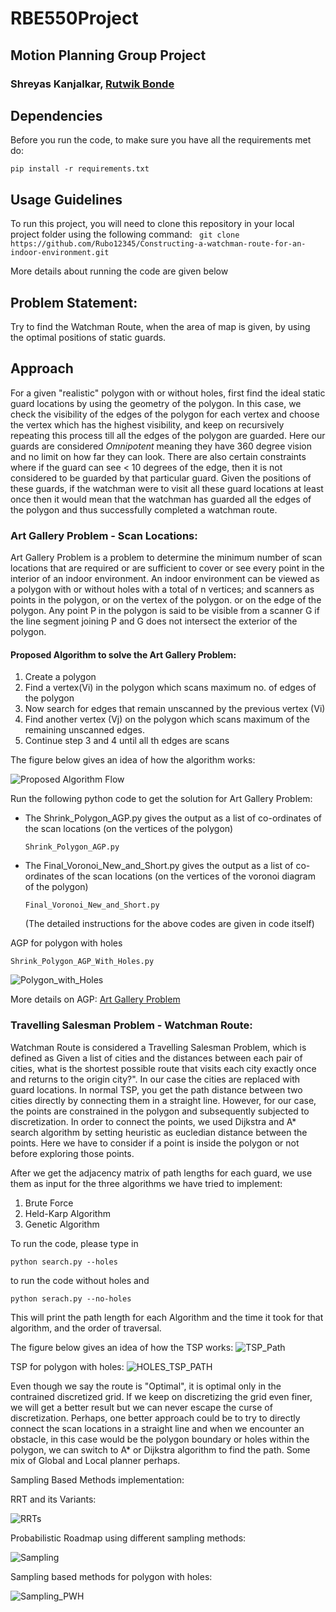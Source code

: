 # RBE550Project

## Motion Planning Group Project
### Shreyas Kanjalkar, [Rutwik Bonde](https://github.com/Rubo12345)

## Dependencies
Before you run the code, to make sure you have all the requirements met do:

```pip install -r requirements.txt```

## Usage Guidelines
To run this project, you will need to clone this repository in your local project folder using the following command:
``` git clone https://github.com/Rubo12345/Constructing-a-watchman-route-for-an-indoor-environment.git```

More details about running the code are given below
 
## Problem Statement: 
Try to find the Watchman Route, when the area of map is given, by using the optimal positions of static guards.

## Approach

For a given "realistic" polygon with or without holes, first find the ideal static guard locations by using the 
geometry of the polygon. In this case, we check the visibility of the edges of the polygon for each vertex and 
choose the vertex which has the highest visibility, and keep on recursively repeating this process
till all the edges of the polygon are guarded. Here our guards are considered *Omnipotent* meaning they have 
360 degree vision and no limit on how far they can look. There are also certain constraints where if the guard 
can see < 10 degrees of the edge, then it is not considered to be guarded by that particular guard. Given the positions
of these guards, if the watchman were to visit all these guard locations at least once then it would mean that the
watchman has guarded all the edges of the polygon and thus successfully completed a watchman route. 

### Art Gallery Problem - Scan Locations:
Art Gallery Problem is a problem to determine the minimum number of scan locations that are required or are sufficient to cover or see every point in the interior of an indoor environment. An indoor environment can be viewed as a polygon with or without holes with a total of n vertices; and scanners as points in the polygon, or on the vertex of the polygon. or on the edge of the polygon. Any point P in the polygon is said to be visible from a scanner G if the line segment joining P and G does not intersect the exterior of the polygon. 

#### Proposed Algorithm to solve the Art Gallery Problem:
  1) Create a polygon
  2) Find a vertex(Vi) in the polygon which scans maximum no. of edges of the polygon
  3) Now search for edges that remain unscanned by the previous vertex (Vi)
  4) Find another vertex (Vj) on the polygon which scans maximum of the remaining unscanned edges.
  5) Continue step 3 and 4 until all th edges are scans
  
  The figure below gives an idea of how the algorithm works:
  
  ![Proposed Algorithm Flow](https://user-images.githubusercontent.com/79450753/166077173-88e61091-e632-4abb-84a0-ed738710028f.png)

Run the following python code to get the solution for Art Gallery Problem:
- The Shrink_Polygon_AGP.py gives the output as a list of co-ordinates of the scan locations (on the vertices of the polygon)

  `Shrink_Polygon_AGP.py`
- The Final_Voronoi_New_and_Short.py gives the output as a list of co-ordinates of the scan locations (on the vertices of the voronoi diagram of the polygon)

  `Final_Voronoi_New_and_Short.py`
  
  (The detailed instructions for the above codes are given in code itself)
 
AGP for polygon with holes

`Shrink_Polygon_AGP_With_Holes.py`

![Polygon_with_Holes](https://user-images.githubusercontent.com/79450753/166182110-bc99b7c7-0f69-4a1e-964e-d50f7978eab5.png)

More details on AGP: [Art Gallery Problem](https://github.com/Rubo12345/Computational-Geometry-Research-on-the-Art-Gallery-Problem-AGP)

### Travelling Salesman Problem - Watchman Route:
Watchman Route is considered a Travelling Salesman Problem, which is defined as Given a list of cities and the distances
between each pair of cities, what is the shortest possible route that visits each city exactly once and returns to the 
origin city?". In our case the cities are replaced with guard locations. In normal TSP, you get the path distance between two
cities directly by connecting them in a straight line. However, for our case, the points are constrained in the polygon
and subsequently subjected to discretization. In order to connect the points, we used Dijkstra and A* search algorithm 
by setting heuristic as eucledian distance between the points. Here we have to consider if a point is inside the polygon 
or not before exploring those points.

After we get the adjacency matrix of path lengths for each guard, we use them as input for the three algorithms we have 
tried to implement: 
1. Brute Force
2. Held-Karp Algorithm
3. Genetic Algorithm

To run the code, please type in 

`python search.py --holes`

to run the code without holes and

`python serach.py --no-holes`

This will print the path length for each Algorithm and the time it took for that algorithm, and the order of traversal.

  The figure below gives an idea of how the TSP works:
  ![TSP_Path](https://user-images.githubusercontent.com/79450753/166120028-24daafd8-d80e-4687-9a23-b80037624b10.png)

  TSP for polygon with holes:
  ![HOLES_TSP_PATH](https://github.com/Rubo12345/Constructing-a-watchman-route-for-an-indoor-environment/blob/main/img/TSP%20for%20polygon%20with%20holes.png)

Even though we say the route is "Optimal", it is optimal only in the contrained discretized grid. If we keep on discretizing
the grid even finer, we will get a better result but we can never escape the curse of discretization. Perhaps, one better
approach could be to try to directly connect the scan locations in a straight line and when we encounter an obstacle, in 
this case would  be the polygon boundary or holes within the polygon, we can switch to A* or Dijkstra algorithm to find the
path. Some mix of Global and Local planner perhaps.

Sampling Based Methods implementation:

RRT and its Variants:

![RRTs](https://user-images.githubusercontent.com/79450753/172021332-8275d81d-7d4e-4e96-a733-7378a9bd791f.png)

Probabilistic Roadmap using different sampling methods:

![Sampling](https://user-images.githubusercontent.com/79450753/172021347-261ea77d-e35a-4bda-8bd7-9dd89aeff7bc.png)

Sampling based methods for polygon with holes:

![Sampling_PWH](https://user-images.githubusercontent.com/79450753/172021360-bf91856d-b36b-4995-af62-a8b4f1c48b44.png)
